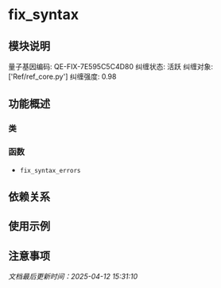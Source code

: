 # fix_syntax

## 模块说明
量子基因编码: QE-FIX-7E595C5C4D80
纠缠状态: 活跃
纠缠对象: ['Ref/ref_core.py']
纠缠强度: 0.98

## 功能概述

### 类


### 函数

- `fix_syntax_errors`

## 依赖关系

## 使用示例

## 注意事项

*文档最后更新时间：2025-04-12 15:31:10*